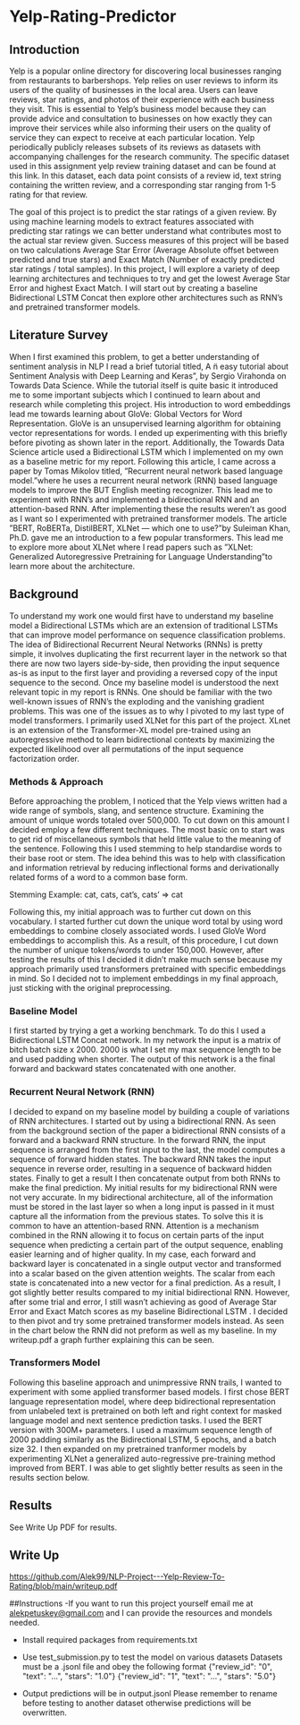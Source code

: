 # Yelp-Rating-Predictor

## Introduction 

Yelp is a popular online directory for discovering local businesses ranging from restaurants to barbershops. Yelp relies on user reviews to inform its users of the quality of businesses in the local area. Users can leave reviews, star ratings, and photos of their experience with each business they visit. This is essential to Yelp’s business model because they can provide advice and consultation to businesses on how exactly they can improve their services while also informing their users on the quality of service they can expect to receive at each particular location.
Yelp periodically publicly releases subsets of its reviews as datasets with accompanying challenges for the research community. The specific dataset used in this assignment yelp review training dataset and can be found at this link. In this dataset, each data point consists of a review id, text string containing the written review, and a corresponding star ranging from 1-5 rating for that review.

The goal of this project is to predict the star ratings of a given review. By using machine learning models to extract features associated with predicting star ratings we can better understand what contributes most to the actual star review given. Success measures of this project will be based on two calculations Average Star Error (Average Absolute offset between predicted and true stars) and Exact Match (Number of exactly predicted star ratings / total samples). In this project, I will explore a variety of deep learning architectures and techniques to try and get the lowest Average Star Error and highest Exact Match. I will start out by creating a baseline Bidirectional LSTM Concat then explore other architectures such as RNN’s and pretrained transformer models.

## Literature Survey

When I first examined this problem, to get a better understanding of sentiment analysis in NLP I read a brief tutorial titled, A ̈n easy tutorial about Sentiment Analysis with Deep Learning and Keras”, by Sergio Virahonda on Towards Data Science. While the tutorial itself is quite basic it introduced me to some important subjects which I continued to learn about and research while completing this project. His introduction to word embeddings lead me towards learning about GloVe: Global Vectors for Word Representation. GloVe is an unsupervised learning algorithm for obtaining vector representations for words. I ended up experimenting with this briefly before pivoting as shown later in the report. Additionally, the Towards Data Science article used a Bidirectional LSTM which I implemented on my own as a baseline metric for my report. Following this article, I came across a paper by Tomas Mikolov titled, ”Recurrent neural network based language model.”where he uses a recurrent neural network (RNN) based language models to improve the BUT English meeting recognizer. This lead me to experiment with RNN’s and implemented a bidirectional RNN and an attention-based RNN. After implementing these the results weren’t as good as I want so I experimented with pretrained transformer models. The article ”BERT, RoBERTa, DistilBERT, XLNet — which one to use?”by Suleiman Khan, Ph.D. gave me an introduction to a few popular transformers. This lead me to explore more about XLNet where I read papers such as ”XLNet: Generalized Autoregressive Pretraining for Language Understanding”to learn more about the architecture.
 
## Background 
To understand my work one would first have to understand my baseline model a Bidirectional LSTMs which are an extension of traditional LSTMs that can improve model performance on sequence classification problems. The idea of Bidirectional Recurrent Neural Networks (RNNs) is pretty simple, it involves duplicating the first recurrent layer in the network so that there are now two layers side-by-side, then providing the input sequence as-is as input to the first layer and providing a reversed copy of the input sequence to the second.
Once my baseline model is understood the next relevant topic in my report is RNNs. One should be familiar with the two well-known issues of RNN’s the exploding and the vanishing gradient problems. This was one of the issues as to why I pivoted to my last type of model transformers. I primarily used XLNet for this part of the project. XLnet is an extension of the Transformer-XL model pre-trained using an autoregressive method to learn bidirectional contexts by maximizing the expected likelihood over all permutations of the input sequence factorization order.

### Methods & Approach

Before approaching the problem, I noticed that the Yelp views written had a wide range of symbols, slang, and sentence structure. Examining the amount of unique words totaled over 500,000. To cut down on this amount I decided employ a few different techniques. The most basic on to start was to get rid of miscellaneous symbols that held little value to the meaning of the sentence. Following this I used stemming to help standardise words to their base root or stem. The idea behind this was to help with classification and information retrieval by reducing inflectional forms and derivationally related forms of a word to a common base form.

Stemming Example: cat, cats, cat’s, cats’ ⇒ cat

Following this, my initial approach was to further cut down on this vocabulary. I started further cut down the unique word total by using word embeddings to combine closely associated words. I used GloVe Word embeddings to accomplish this. As a result, of this procedure, I cut down the number of unique tokens/words to under 150,000. However, after testing the results of this I decided it didn’t make much sense because my approach primarily used transformers pretrained with specific embeddings in mind. So I decided not to implement embeddings in my final approach, just sticking with the original preprocessing.

### Baseline Model
I first started by trying a get a working benchmark. To do this I used a Bidirectional LSTM Concat network. In my network the input is a matrix of bitch batch size x 2000. 2000 is what I set my max sequence length to be and used padding when shorter. The output of this network is a the final forward and backward states concatenated with one another.

### Recurrent Neural Network (RNN)

I decided to expand on my baseline model by building a couple of variations of RNN architectures. I started out by using a bidirectional RNN. As seen from the background section of the paper a bidirectional RNN consists of a forward and a backward RNN structure. In the forward RNN, the input sequence is arranged from the first input to the last, the model computes a sequence of forward hidden states. The backward RNN takes the input sequence in reverse order, resulting in a sequence of backward hidden states. Finally to get a result I then concatenate output from both RNNs to make the final prediction.
My initial results for my bidirectional RNN were not very accurate. In my bidirectional architecture, all of the information must be stored in the last layer so when a long input is passed in it must capture all the information from the previous states. To solve this it is common to have an attention-based RNN. Attention is a mechanism combined in the RNN allowing it to focus on certain parts of the input sequence when predicting a certain part of the output sequence, enabling easier learning and of higher quality. In my case, each forward and backward layer is concatenated in a single output vector and transformed into a scalar based on the given attention weights. The scalar from each state is concatenated into a new vector for a final prediction. As a result, I got slightly better results compared to my initial bidirectional RNN. However, after some trial and error, I still wasn’t achieving as good of Average Star Error and Exact Match scores as my baseline Bidirectional LSTM . I decided to then pivot and try some pretrained transformer models instead.
As seen in the chart below the RNN did not preform as well as my baseline. In my writeup.pdf a graph further explaining this can be seen.

### Transformers Model
Following this baseline approach and unimpressive RNN trails, I wanted to experiment with some applied transformer based models. I first chose BERT language representation model, where deep bidirectional representation from unlabeled text is pretrained on both left and right context for masked language model and next sentence prediction tasks. I used the BERT version with 300M+ parameters. I used a maximum sequence length of 2000 padding similarly as the Bidirectional LSTM, 5 epochs, and a batch size 32. I then expanded on my pretrained tranformer models by experimenting XLNet a generalized auto-regressive pre-training method improved from BERT. I was able to get slightly better results as seen in the results section below.

## Results

See Write Up PDF for results.

## Write Up
  
https://github.com/Alek99/NLP-Project---Yelp-Review-To-Rating/blob/main/writeup.pdf

##Instructions
 -If you want to run this project yourself email me at alekpetuskey@gmail.com and I can provide the resources and mondels needed.
 - Install required packages from requirements.txt
 
 - Use test_submission.py to test the model on various datasets
    Datasets must be a .jsonl file and obey the following format
      {"review_id": "0", "text": "...", "stars": "1.0"}
      {"review_id": "1", "text": "...", "stars": "5.0"}
      
- Output predictions will be in output.jsonl 
  Please remember to rename before testing to another dataset otherwise predictions will be overwritten.
  

      
